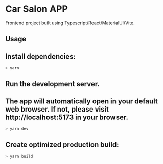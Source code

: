 # Car Salon APP

Frontend project built using Typescript/React/MaterialUI/Vite.

## Usage

## Install dependencies:

```bash
> yarn
```

## Run the development server.

## The app will automatically open in your default web browser. If not, please visit http://localhost:5173 in your browser.

```bash
> yarn dev
```

## Create optimized production build:

```bash
> yarn build
```
